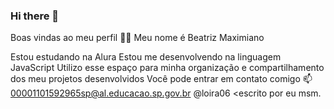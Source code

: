 ### Hi there 👋

Boas vindas ao meu perfil 💙💙
Meu nome é Beatriz Maximiano

Estou estudando na Alura
Estou me desenvolvendo na linguagem JavaScript
Utilizo esse espaço para minha organização e compartilhamento dos meu projetos desenvolvidos
Você pode entrar em contato comigo 📫
00001101592965sp@al.educacao.sp.gov.br
@loira06
<escrito por eu msm.
